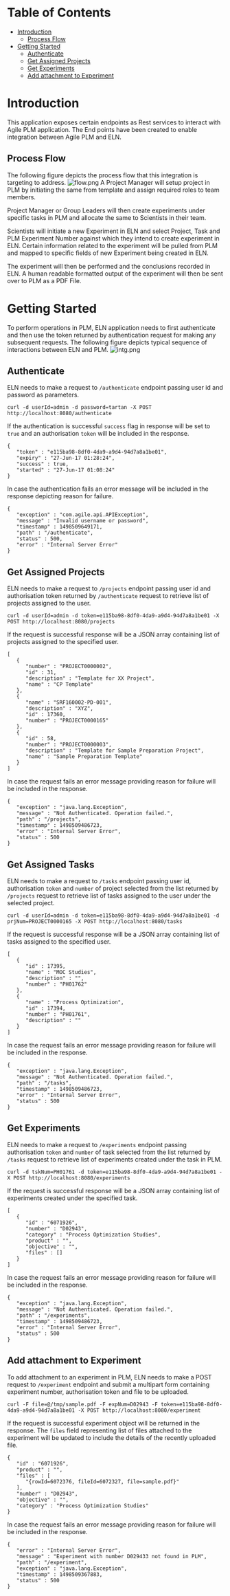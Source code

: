 # Table of Contents
* [Introduction](#introduction)
   * [Process Flow](#process-flow)
* [Getting Started](#getting-started)
   * [Authenticate](#authenticate)
   * [Get Assigned Projects](#get-assigned-projects)
   * [Get Experiments](#get-experiments)
   * [Add attachment to Experiment](#add-attachment-to-experiment)
   
# Introduction
This application exposes certain endpoints as Rest services to interact with Agile PLM application. The End points have been created to enable integration between Agile PLM and ELN.

## Process Flow
The following figure depicts the process flow that this integration is targeting to address. 
![flow.png](https://github.com/nsbassi/eln-docs/raw/master/flow.png)
A Project Manager will setup project in PLM by initiating the same from template and assign required roles to team members.

Project Manager or Group Leaders will then create experiments under specific tasks in PLM and allocate the same to Scientists in their team.

Scientists will initiate a new Experiment in ELN and select Project, Task and PLM Experiment Number against which they intend to create experiment in ELN. Certain information related to the experiment will be pulled from PLM and mapped to specific fields of new Experiment being created in ELN.

The experiment will then be performed and the conclusions recorded in ELN. A human readable formatted output of the experiment will then be sent over to PLM as a PDF File.

# Getting Started
To perform operations in PLM, ELN application needs to first authenticate and then use the token returned by authentication request for making any subsequent requests. The following figure depicts typical sequence of interactions between ELN and PLM.
![intg.png](https://github.com/nsbassi/eln-docs/raw/master/intg.png)

## Authenticate
ELN needs to make a request to `/authenticate` endpoint passing user id and password as parameters. 
```
curl -d userId=admin -d password=tartan -X POST http://localhost:8080/authenticate
```
If the authentication is successful `success` flag in response will be set to `true` and an authorisation `token` will be included in the response.
```
{
   "token" : "e115ba98-8df0-4da9-a9d4-94d7a8a1be01",
   "expiry" : "27-Jun-17 01:28:24",
   "success" : true,
   "started" : "27-Jun-17 01:08:24"
}
```
In case the authentication fails an error message will be included in the response depicting reason for failure.
```
{
   "exception" : "com.agile.api.APIException",
   "message" : "Invalid username or password",
   "timestamp" : 1498509649171,
   "path" : "/authenticate",
   "status" : 500,
   "error" : "Internal Server Error"
}
```
## Get Assigned Projects
ELN needs to make a request to `/projects` endpoint passing user id and authorisation token returned by `/authenticate` request to retrieve list of projects assigned to the user. 
```
curl -d userId=admin -d token=e115ba98-8df0-4da9-a9d4-94d7a8a1be01 -X POST http://localhost:8080/projects
```
If the request is successful response will be a JSON array containing list of projects assigned to the specified user.
```
[
   {
      "number" : "PROJECT0000002",
      "id" : 31,
      "description" : "Template for XX Project",
      "name" : "CP Template"
   },
   {
      "name" : "SRF160002-PD-001",
      "description" : "XYZ",
      "id" : 17360,
      "number" : "PROJECT0000165"
   },
   {
      "id" : 58,
      "number" : "PROJECT0000003",
      "description" : "Template for Sample Preparation Project",
      "name" : "Sample Preparation Template"
   }
]
```
In case the request fails an error message providing reason for failure will be included in the response.
```
{
   "exception" : "java.lang.Exception",
   "message" : "Not Authenticated. Operation failed.",
   "path" : "/projects",
   "timestamp" : 1498509486723,
   "error" : "Internal Server Error",
   "status" : 500
}
```
## Get Assigned Tasks
ELN needs to make a request to `/tasks` endpoint passing user id, authorisation `token` and `number` of project selected from the list returned by `/projects` request to retrieve list of tasks assigned to the user under the selected project. 
```
curl -d userId=admin -d token=e115ba98-8df0-4da9-a9d4-94d7a8a1be01 -d prjNum=PROJECT0000165 -X POST http://localhost:8080/tasks
```
If the request is successful response will be a JSON array containing list of tasks assigned to the specified user.
```
[
   {
      "id" : 17395,
      "name" : "MOC Studies",
      "description" : "",
      "number" : "PH01762"
   },
   {
      "name" : "Process Optimization",
      "id" : 17394,
      "number" : "PH01761",
      "description" : ""
   }
]
```
In case the request fails an error message providing reason for failure will be included in the response.
```
{
   "exception" : "java.lang.Exception",
   "message" : "Not Authenticated. Operation failed.",
   "path" : "/tasks",
   "timestamp" : 1498509486723,
   "error" : "Internal Server Error",
   "status" : 500
}
```
## Get Experiments
ELN needs to make a request to `/experiments` endpoint passing authorisation `token` and `number` of task selected from the list returned by `/tasks` request to retrieve list of experiments created under the task in PLM. 
```
curl -d tskNum=PH01761 -d token=e115ba98-8df0-4da9-a9d4-94d7a8a1be01 -X POST http://localhost:8080/experiments
```
If the request is successful response will be a JSON array containing list of experiments created under the specified task.
```
[
   {
      "id" : "6071926",
      "number" : "D02943",
      "category" : "Process Optimization Studies",
      "product" : "",
      "objective" : "",
      "files" : []
   }
]
```
In case the request fails an error message providing reason for failure will be included in the response.
```
{
   "exception" : "java.lang.Exception",
   "message" : "Not Authenticated. Operation failed.",
   "path" : "/experiments",
   "timestamp" : 1498509486723,
   "error" : "Internal Server Error",
   "status" : 500
}
```
## Add attachment to Experiment
To add attachment to an experiment in PLM, ELN needs to make a POST request to `/experiment` endpoint and submit a multipart form containing experiment number, authorisation token and file to be uploaded.
```
curl -F file=@/tmp/sample.pdf -F expNum=D02943 -F token=e115ba98-8df0-4da9-a9d4-94d7a8a1be01 -X POST http://localhost:8080/experiment
```
If the request is successful experiment object will be returned in the response. The `files` field representing list of files attached to the experiment will be updated to include the details of the recently uploaded file.
```
{
   "id" : "6071926",
   "product" : "",
   "files" : [
      "{rowId=6072376, fileId=6072327, file=sample.pdf}"
   ],
   "number" : "D02943",
   "objective" : "",
   "category" : "Process Optimization Studies"
}
```
In case the request fails an error message providing reason for failure will be included in the response.
```
{
   "error" : "Internal Server Error",
   "message" : "Experiment with number D029433 not found in PLM",
   "path" : "/experiment",
   "exception" : "java.lang.Exception",
   "timestamp" : 1498509367883,
   "status" : 500
}
```
